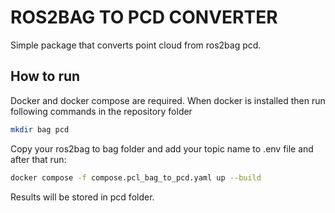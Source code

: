 # ROS2BAG TO PCD CONVERTER

Simple package that converts point cloud from ros2bag pcd.

## How to run
Docker and docker compose are required. When docker is installed then run following commands in the repository folder
```bash
mkdir bag pcd
```
Copy your ros2bag to bag folder and add your topic name to .env file and after that run:
```bash
docker compose -f compose.pcl_bag_to_pcd.yaml up --build
```
Results will be stored in pcd folder.